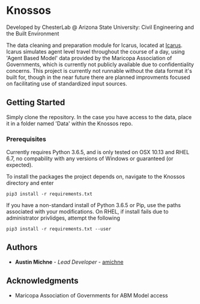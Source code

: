 # Knossos

Developed by ChesterLab @ Arizona State University: Civil Engineering and the Built Environment

The data cleaning and preparation module for Icarus, located at [Icarus](https://github.com/ChesterIcarus/Icarus).
Icarus simulates agent level travel throughout the course of a day, using 'Agent Based Model' data provided
by the Maricopa Association of Governments, which is currently not publicly available due to confidentiality
concerns. This project is currently not runnable without the data format it's built for, though in the near
future there are planned improvments focused on facilitating use of standardized input sources.

## Getting Started

Simply clone the repository. 
In the case you have access to the data, place it in a folder named 'Data' within the Knossos repo.

### Prerequisites

Currently requires Python 3.6.5, and is only tested on OSX 10.13 and RHEL 6.7, no compability with
any versions of Windows or guaranteed (or expected).

To install the packages the project depends on, navigate to the Knossos directory and enter

```
pip3 install -r requirements.txt
```

If you have a non-standard install of Python 3.6.5 or Pip, use the paths associated with your modifications.
On RHEL, if install fails due to administrator privlidges, attempt the following
```
pip3 install -r requirements.txt --user
```

## Authors

* **Austin Michne** - *Lead Developer* - [amichne](https://github.com/amichne)

## Acknowledgments

* Maricopa Association of Governments for ABM Model access
